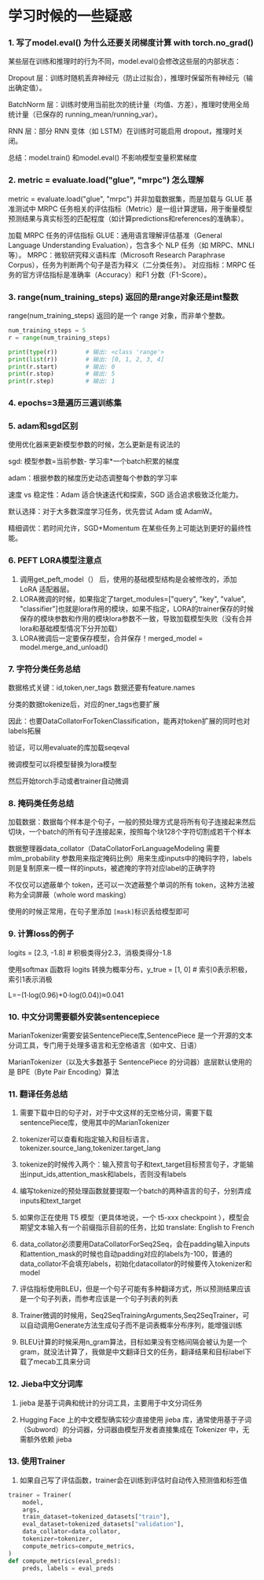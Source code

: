 # 学习时候的一些疑惑


### 1. 写了model.eval() 为什么还要关闭梯度计算 with torch.no_grad()

某些层在训练和推理时的行为不同，model.eval()会修改这些层的内部状态：

Dropout 层：训练时随机丢弃神经元（防止过拟合），推理时保留所有神经元（输出确定值）。

BatchNorm 层：训练时使用当前批次的统计量（均值、方差），推理时使用全局统计量（已保存的 running_mean/running_var）。

RNN 层：部分 RNN 变体（如 LSTM）在训练时可能启用 dropout，推理时关闭。

总结：model.train() 和model.eval() 不影响模型变量积累梯度

### 2. metric = evaluate.load("glue", "mrpc") 怎么理解

metric = evaluate.load("glue", "mrpc") 并非加载数据集，而是加载与 GLUE 基准测试中 MRPC 任务相关的评估指标（Metric）是一组计算逻辑，用于衡量模型预测结果与真实标签的匹配程度（如计算predictions和references的准确率）。

加载 MRPC 任务的评估指标
GLUE：通用语言理解评估基准（General Language Understanding Evaluation），包含多个 NLP 任务（如 MRPC、MNLI 等）。
MRPC：微软研究释义语料库（Microsoft Research Paraphrase Corpus），任务为判断两个句子是否为释义（二分类任务）。
对应指标：MRPC 任务的官方评估指标是准确率（Accuracy）和F1 分数（F1-Score）。

### 3. range(num_training_steps) 返回的是range对象还是int整数

range(num_training_steps) 返回的是一个 range 对象，而非单个整数。

```python
num_training_steps = 5
r = range(num_training_steps)

print(type(r))        # 输出: <class 'range'>
print(list(r))        # 输出: [0, 1, 2, 3, 4]
print(r.start)        # 输出: 0
print(r.stop)         # 输出: 5
print(r.step)         # 输出: 1
```

### 4. epochs=3是遍历三遍训练集

### 5. adam和sgd区别

使用优化器来更新模型参数的时候，怎么更新是有说法的

sgd: 模型参数=当前参数- 学习率*一个batch积累的梯度

adam：根据参数的梯度历史动态调整每个参数的学习率

速度 vs 稳定性：Adam 适合快速迭代和探索，SGD 适合追求极致泛化能力。

默认选择：对于大多数深度学习任务，优先尝试 Adam 或 AdamW。

精细调优：若时间允许，SGD+Momentum 在某些任务上可能达到更好的最终性能。

### 6. PEFT LORA模型注意点

1. 调用get_peft_model（） 后，使用的基础模型结构是会被修改的，添加 LoRA 适配器层。
2. LORA微调的时候，如果指定了target_modules=["query", "key", "value", "classifier"]也就是lora作用的模块，如果不指定，LORA的trainer保存的时候保存的模块参数和作用的模块lora参数不一致，导致加载模型失败（没有合并lora和基础模型情况下分开加载）
3. LORA微调后一定要保存模型，合并保存！merged_model = model.merge_and_unload()

### 7. 字符分类任务总结


数据格式关键：id,token,ner_tags
数据还要有feature.names

分类的数据tokenize后，对应的ner_tags也要扩展

因此：也要DataCollatorForTokenClassification，能再对token扩展的同时也对labels拓展

验证，可以用evaluate的库加载seqeval

微调模型可以将模型替换为lora模型

然后开始torch手动或者trainer自动微调

### 8. 掩码类任务总结

加载数据：数据每个样本是个句子，一般的预处理方式是将所有句子连接起来然后切块，一个batch的所有句子连接起来，按照每个块128个字符切割成若干个样本

数据整理器data_collator（DataCollatorForLanguageModeling 需要mlm_probability 参数用来指定掩码比例）用来生成inputs中的掩码字符，labels则是复制原来一模一样的inputs，被遮掩的字符对应label的正确字符

不仅仅可以遮蔽单个 token，还可以一次遮蔽整个单词的所有 token，这种方法被称为全词屏蔽（whole word masking）

使用的时候正常用，在句子里添加 `[mask]`标识丢给模型即可

### 9. 计算loss的例子

logits = [2.3, -1.8]  # 积极类得分2.3，消极类得分-1.8

使用softmax 函数将 logits 转换为概率分布，y_true = [1, 0]  # 索引0表示积极，索引1表示消极

L=−(1⋅log(0.96)+0⋅log(0.04))≈0.041


### 10. 中文分词需要额外安装sentencepiece

MarianTokenizer需要安装SentencePiece库,SentencePiece 是一个开源的文本分词工具，专门用于处理多语言和无空格语言（如中文、日语）

MarianTokenizer（以及大多数基于 SentencePiece 的分词器）底层默认使用的是 BPE（Byte Pair Encoding）算法

### 11. 翻译任务总结

1. 需要下载中日的句子对，对于中文这样的无空格分词，需要下载sentencePiece库，使用其中的MarianTokenizer

2. tokenizer可以查看和指定输入和目标语言，tokenizer.source_lang,tokenizer.target_lang

3. tokenize的时候传入两个：输入预言句子和text_target目标预言句子，才能输出input_ids,attention_mask和labels，否则没有labels

4. 编写tokenize的预处理函数就要提取一个batch的两种语言的句子，分别弄成inputs和text_target

5. 如果你正在使用 T5 模型（更具体地说，一个 t5-xxx checkpoint ），模型会期望文本输入有一个前缀指示目前的任务，比如 translate: English to French

6. data_collator必须要用DataCollatorForSeq2Seq，会在padding输入inputs和attention_mask的时候也自动padding对应的labels为-100，普通的data_collator不会填充labels，初始化datacollator的时候要传入tokenizer和model

7. 评估指标使用BLEU，但是一个句子可能有多种翻译方式，所以预测结果应该是一个句子列表，而参考应该是一个句子列表的列表

8. Trainer微调的时候用，Seq2SeqTrainingArguments,Seq2SeqTrainer，可以自动调用Generate方法生成句子而不是词表概率分布序列，能增强训练

9. BLEU计算的时候采用n_gram算法，目标如果没有空格间隔会被认为是一个gram，就没法计算了，我做是中文翻译日文的任务，翻译结果和目标label下载了mecab工具来分词

### 12. Jieba中文分词库

1. jieba 是基于词典和统计的分词工具，主要用于中文分词任务

2. Hugging Face 上的中文模型确实较少直接使用 jieba 库，通常使用基于子词（Subword）的分词器，分词器由模型开发者直接集成在 Tokenizer 中，无需额外依赖 jieba

### 13. 使用Trainer

1. 如果自己写了评估函数，trainer会在训练到评估时自动传入预测值和标签值

```python
trainer = Trainer(
    model,
    args,
    train_dataset=tokenized_datasets["train"],
    eval_dataset=tokenized_datasets["validation"],
    data_collator=data_collator,
    tokenizer=tokenizer,
    compute_metrics=compute_metrics,
)
def compute_metrics(eval_preds):
    preds, labels = eval_preds
```
